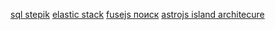 [sql stepik](https://stepik.org/course/207878/promo?referral=WzIwNzg3OCw1MDcwNDY3MzIsMTczNjQ3NDk4MS4xMDEyODM2XQ%3A1tW4Sz%3AyOiku4rspRcRwWtejaezGK3dnew)
[elastic stack](https://www.youtube.com/watch?v=vxE1aGTEnbE&t=66s&ab_channel=suchkovtech)
[fusejs поиск](https://www.fusejs.io/api/methods.html#setcollection)
[astrojs island architecure](https://astro.build/)

